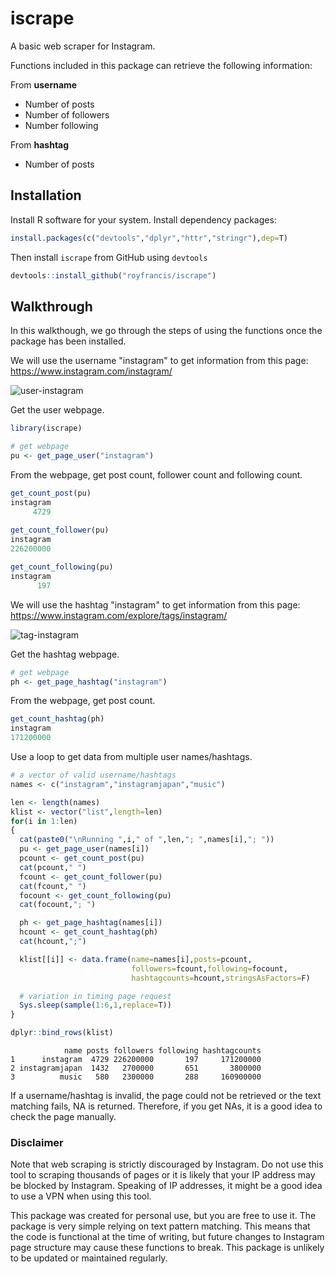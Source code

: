 # iscrape  

A basic web scraper for Instagram. 

Functions included in this package can retrieve the following information:

From __username__   

+ Number of posts
+ Number of followers
+ Number following

From __hashtag__  

+ Number of posts

## Installation  

Install R software for your system. Install dependency packages:

```r
install.packages(c("devtools","dplyr","httr","stringr"),dep=T)
```

Then install `iscrape` from GitHub using `devtools`

```r
devtools::install_github("royfrancis/iscrape")
```

## Walkthrough  

In this walkthough, we go through the steps of using the functions once the package has been installed.

We will use the username "instagram" to get information from this page:
https://www.instagram.com/instagram/

![user-instagram]("images/user-instagram.png")

Get the user webpage.

```r
library(iscrape)

# get webpage
pu <- get_page_user("instagram")
```

From the webpage, get post count, follower count and following count.

```r
get_count_post(pu)
instagram 
     4729 
     
get_count_follower(pu)
instagram 
226200000 

get_count_following(pu)
instagram 
      197 
```

We will use the hashtag "instagram" to get information from this page:
https://www.instagram.com/explore/tags/instagram/

![tag-instagram]("images/tag-instagram.png")

Get the hashtag webpage.

```r
# get webpage
ph <- get_page_hashtag("instagram")
```

From the webpage, get post count.

```r
get_count_hashtag(ph)
instagram 
171200000 
```

Use a loop to get data from multiple user names/hashtags.

```r
# a vector of valid username/hashtags
names <- c("instagram","instagramjapan","music")

len <- length(names)
klist <- vector("list",length=len)
for(i in 1:len)
{
  cat(paste0("\nRunning ",i," of ",len,"; ",names[i],"; "))
  pu <- get_page_user(names[i])
  pcount <- get_count_post(pu)
  cat(pcount," ")
  fcount <- get_count_follower(pu)
  cat(fcount," ")
  focount <- get_count_following(pu)
  cat(focount,"; ")

  ph <- get_page_hashtag(names[i])
  hcount <- get_count_hashtag(ph)
  cat(hcount,";")

  klist[[i]] <- data.frame(name=names[i],posts=pcount,
                           followers=fcount,following=focount,
                           hashtagcounts=hcount,stringsAsFactors=F)

  # variation in timing page request
  Sys.sleep(sample(1:6,1,replace=T))
}

dplyr::bind_rows(klist)
```

```
            name posts followers following hashtagcounts
1      instagram  4729 226200000       197     171200000
2 instagramjapan  1432   2700000       651       3800000
3          music   580   2300000       288     160900000
```

If a username/hashtag is invalid, the page could not be retrieved or the text matching fails, NA is returned. Therefore, if you get NAs, it is a good idea to check the page manually.

### Disclaimer  

Note that web scraping is strictly discouraged by Instagram. Do not use this tool to scraping thousands of pages or it is likely that your IP address may be blocked by Instagram. Speaking of IP addresses, it might be a good idea to use a VPN when using this tool.

This package was created for personal use, but you are free to use it. The package is very simple relying on text pattern matching. This means that the code is functional at the time of writing, but future changes to Instagram page structure may cause these functions to break. This package is unlikely to be updated or maintained regularly.
